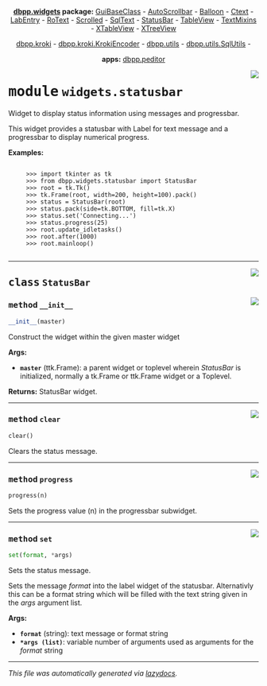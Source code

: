 <center>

**[dbpp.widgets](dbpp.widgets.md) package:** 
[GuiBaseClass](dbpp.widgets.guibaseclass.md) -
[AutoScrollbar](dbpp.widgets.autoscrollbar.md) -
[Balloon](dbpp.widgets.balloon.md) -
[Ctext](dbpp.widgets.ctext.md) -
[LabEntry](dbpp.widgets.labentry.md) -
[RoText](dbpp.widgets.rotext.md) -
[Scrolled](dbpp.widgets.scrolled.md) -
[SqlText](dbpp.widgets.sqltext.md) -
[StatusBar](dbpp.widgets.statusbar.md) -
[TableView](dbpp.widgets.tableview.md) -
[TextMixins](dbpp.widgets.textmixins.md) -
[XTableView](dbpp.widgets.xtableview.md) -
[XTreeView](dbpp.widgets.xtreeview.md) 

[dbpp.kroki](dbpp.kroki.md) - 
[dbpp.kroki.KrokiEncoder](dbpp.kroki.krokiencoder.md) -
[dbpp.utils](dbpp.utils.md) - 
[dbpp.utils.SqlUtils](dbpp.utils.sqlutils.md)  -

**apps:** [dbpp.peditor](dbpp.peditor.pumleditor.md)


</center>

<!-- markdownlint-disable -->

<a href="../dbpp/widgets/statusbar.py#L0"><img align="right" style="float:right;" src="https://img.shields.io/badge/-source-cccccc?style=flat-square" /></a>

# <kbd>module</kbd> `widgets.statusbar`
Widget to display status information  using messages and progressbar. 

This widget provides a statusbar with Label for text message and a progressbar  to display numerical progress. 



**Examples:**
 

```

     >>> import tkinter as tk
     >>> from dbpp.widgets.statusbar import StatusBar
     >>> root = tk.Tk()
     >>> tk.Frame(root, width=200, height=100).pack()
     >>> status = StatusBar(root)
     >>> status.pack(side=tk.BOTTOM, fill=tk.X)
     >>> status.set('Connecting...')
     >>> status.progress(25)
     >>> root.update_idletasks()
     >>> root.after(1000)
     >>> root.mainloop()
     
``` 



---

<a href="../dbpp/widgets/statusbar.py#L31"><img align="right" style="float:right;" src="https://img.shields.io/badge/-source-cccccc?style=flat-square" /></a>

## <kbd>class</kbd> `StatusBar`




<a href="../dbpp/widgets/statusbar.py#L33"><img align="right" style="float:right;" src="https://img.shields.io/badge/-source-cccccc?style=flat-square" /></a>

### <kbd>method</kbd> `__init__`

```python
__init__(master)
```

Construct the widget within the given master widget  



**Args:**
 
 - <b>`master`</b> (ttk.Frame):  a parent widget or toplevel wherein *StatusBar* is initialized,   normally a tk.Frame or ttk.Frame widget or a Toplevel. 



**Returns:**
 StatusBar widget. 




---

<a href="../dbpp/widgets/statusbar.py#L71"><img align="right" style="float:right;" src="https://img.shields.io/badge/-source-cccccc?style=flat-square" /></a>

### <kbd>method</kbd> `clear`

```python
clear()
```

Clears the status message. 

---

<a href="../dbpp/widgets/statusbar.py#L76"><img align="right" style="float:right;" src="https://img.shields.io/badge/-source-cccccc?style=flat-square" /></a>

### <kbd>method</kbd> `progress`

```python
progress(n)
```

Sets the progress value (n) in the progressbar subwidget. 

---

<a href="../dbpp/widgets/statusbar.py#L55"><img align="right" style="float:right;" src="https://img.shields.io/badge/-source-cccccc?style=flat-square" /></a>

### <kbd>method</kbd> `set`

```python
set(format, *args)
```

Sets the status message. 

Sets the message *format* into the label widget of the statusbar. Alternativly this can be a format string which will be filled with the  text string given in the *args* argument list. 



**Args:**
 


 - <b>`format`</b> (string):  text message or format string 
 - <b>`*args (list)`</b>:  variable number of arguments used as arguments for the _format_ string 






---

_This file was automatically generated via [lazydocs](https://github.com/ml-tooling/lazydocs)._
